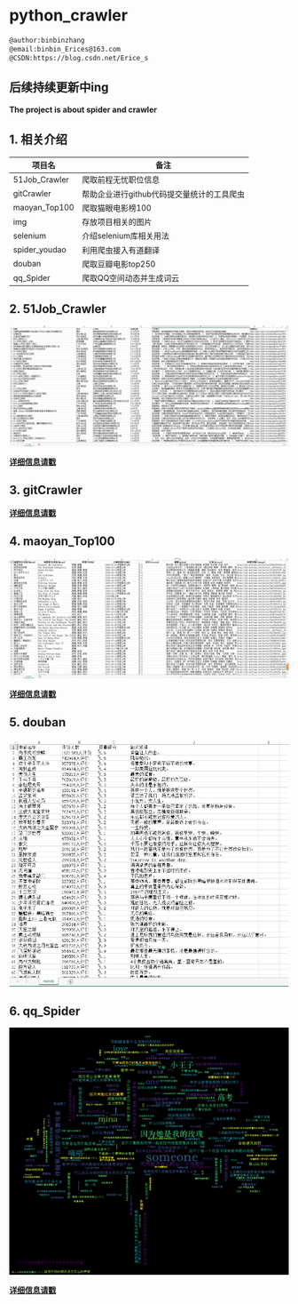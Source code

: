 # python_crawler

```
@author:binbinzhang
@email:binbin_Erices@163.com
@CSDN:https://blog.csdn.net/Erice_s

```

## 后续持续更新中ing  

**The project is about spider and crawler**  

## 1. 相关介绍  

|项目名|备注|  
|-----|----|  
|51Job_Crawler|爬取前程无忧职位信息|  
|gitCrawler|帮助企业进行github代码提交量统计的工具爬虫|  
|maoyan_Top100|爬取猫眼电影榜100|  
|img|存放项目相关的图片|  
|selenium|介绍selenium库相关用法|  
|spider_youdao|利用爬虫接入有道翻译|  
|douban|爬取豆瓣电影top250|  
|qq_Spider|爬取QQ空间动态并生成词云|  

## 2. 51Job_Crawler  
![51Job_Crawler](https://github.com/binbinErices/python_crawler/raw/master/img/51jobc1.png?raw=true)  

[**详细信息请戳**](https://github.com/binbinErices/python_crawler/blob/master/51job_Crawler/ReadMe.md)

## 3. gitCrawler  

[**详细信息请戳**](https://github.com/binbinErices/python_crawler/blob/master/gitClawler/ReadMe.md)

## 4. maoyan_Top100  
![maoyan_Top100](https://github.com/binbinErices/python_crawler/blob/master/img/content.png?raw=true)

[**详细信息请戳**](https://github.com/binbinErices/python_crawler/blob/master/maoyan_top100/ReadMe.md)  


## 5. douban  
![douban](https://github.com/binbinErices/python_crawler/blob/master/img/douban.png?raw=true)  

## 6. qq_Spider   
![douban](https://github.com/binbinErices/python_crawler/blob/master/img/qq_spider3.png?raw=true)  

[**详细信息请戳**](https://github.com/binbinErices/python_crawler/blob/master/qq_Spider/ReadMe.md)  


